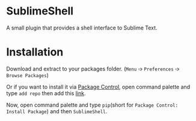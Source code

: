 # SublimeShell
A small plugin that provides a shell interface to Sublime Text.

# Installation
Download and extract to your packages folder. (`Menu` &#10153; `Preferences` &#10153; `Browse Packages`)

Or if you want to install it via [Package Control](https://packagecontrol.io/), open command palette and type `add repo` then add this [link](https://github.com/krikx/SublimeShell/).

Now, open command palette and type `pip`(short for `Package Control: Install Package`) and then `SublimeShell`.
